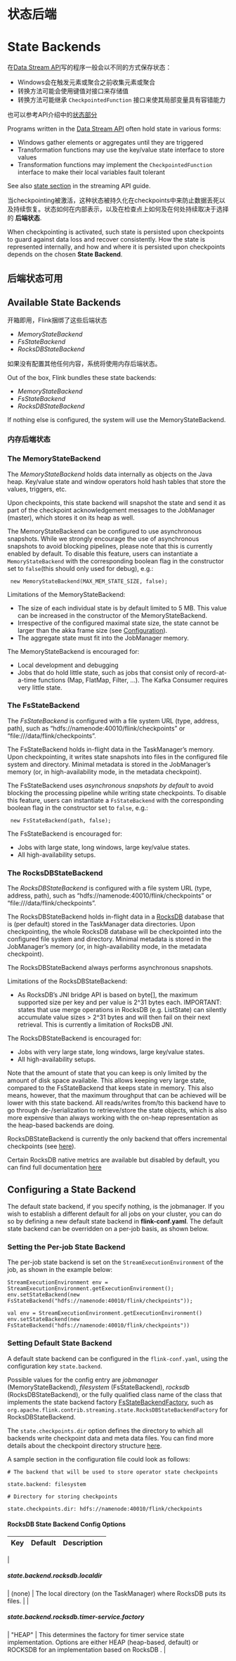 
# 状态后端

# State Backends

在[Data Stream API](//ci.apache.org/projects/flink/flink-docs-release-1.7/dev/datastream_api.html)写的程序一般会以不同的方式保存状态：

*    Windows会在触发元素或聚合之前收集元素或聚合
*    转换方法可能会使用键值对接口来存储值
*    转换方法可能继承 `CheckpointedFunction` 接口来使其局部变量具有容错能力

也可以参考API介绍中的[状态部分](//ci.apache.org/projects/flink/flink-docs-release-1.7/dev/stream/state/index.html) 


Programs written in the [Data Stream API](//ci.apache.org/projects/flink/flink-docs-release-1.7/dev/datastream_api.html) often hold state in various forms:

*   Windows gather elements or aggregates until they are triggered
*   Transformation functions may use the key/value state interface to store values
*   Transformation functions may implement the `CheckpointedFunction` interface to make their local variables fault tolerant

See also [state section](//ci.apache.org/projects/flink/flink-docs-release-1.7/dev/stream/state/index.html) in the streaming API guide.

当checkpointing被激活，这种状态被持久化在checkpoints中来防止数据丢死以及持续恢复。状态如何在内部表示，以及在检查点上如何及在何处持续取决于选择的 **后端状态**.

When checkpointing is activated, such state is persisted upon checkpoints to guard against data loss and recover consistently. How the state is represented internally, and how and where it is persisted upon checkpoints depends on the chosen **State Backend**.

## 后端状态可用

## Available State Backends

开箱即用，Flink捆绑了这些后端状态

*   _MemoryStateBackend_
*   _FsStateBackend_
*   _RocksDBStateBackend_

如果没有配置其他任何内容，系统将使用内存后端状态。

Out of the box, Flink bundles these state backends:

*   _MemoryStateBackend_
*   _FsStateBackend_
*   _RocksDBStateBackend_

If nothing else is configured, the system will use the MemoryStateBackend.

### 内存后端状态



### The MemoryStateBackend

The _MemoryStateBackend_ holds data internally as objects on the Java heap. Key/value state and window operators hold hash tables that store the values, triggers, etc.

Upon checkpoints, this state backend will snapshot the state and send it as part of the checkpoint acknowledgement messages to the JobManager (master), which stores it on its heap as well.

The MemoryStateBackend can be configured to use asynchronous snapshots. While we strongly encourage the use of asynchronous snapshots to avoid blocking pipelines, please note that this is currently enabled by default. To disable this feature, users can instantiate a `MemoryStateBackend` with the corresponding boolean flag in the constructor set to `false`(this should only used for debug), e.g.:



```
 new MemoryStateBackend(MAX_MEM_STATE_SIZE, false);
```



Limitations of the MemoryStateBackend:

*   The size of each individual state is by default limited to 5 MB. This value can be increased in the constructor of the MemoryStateBackend.
*   Irrespective of the configured maximal state size, the state cannot be larger than the akka frame size (see [Configuration](//ci.apache.org/projects/flink/flink-docs-release-1.7/ops/config.html)).
*   The aggregate state must fit into the JobManager memory.

The MemoryStateBackend is encouraged for:

*   Local development and debugging
*   Jobs that do hold little state, such as jobs that consist only of record-at-a-time functions (Map, FlatMap, Filter, …). The Kafka Consumer requires very little state.

### The FsStateBackend

The _FsStateBackend_ is configured with a file system URL (type, address, path), such as “hdfs://namenode:40010/flink/checkpoints” or “file:///data/flink/checkpoints”.

The FsStateBackend holds in-flight data in the TaskManager’s memory. Upon checkpointing, it writes state snapshots into files in the configured file system and directory. Minimal metadata is stored in the JobManager’s memory (or, in high-availability mode, in the metadata checkpoint).

The FsStateBackend uses _asynchronous snapshots by default_ to avoid blocking the processing pipeline while writing state checkpoints. To disable this feature, users can instantiate a `FsStateBackend` with the corresponding boolean flag in the constructor set to `false`, e.g.:



```
 new FsStateBackend(path, false);
```



The FsStateBackend is encouraged for:

*   Jobs with large state, long windows, large key/value states.
*   All high-availability setups.

### The RocksDBStateBackend

The _RocksDBStateBackend_ is configured with a file system URL (type, address, path), such as “hdfs://namenode:40010/flink/checkpoints” or “file:///data/flink/checkpoints”.

The RocksDBStateBackend holds in-flight data in a [RocksDB](http://rocksdb.org) database that is (per default) stored in the TaskManager data directories. Upon checkpointing, the whole RocksDB database will be checkpointed into the configured file system and directory. Minimal metadata is stored in the JobManager’s memory (or, in high-availability mode, in the metadata checkpoint).

The RocksDBStateBackend always performs asynchronous snapshots.

Limitations of the RocksDBStateBackend:

*   As RocksDB’s JNI bridge API is based on byte[], the maximum supported size per key and per value is 2^31 bytes each. IMPORTANT: states that use merge operations in RocksDB (e.g. ListState) can silently accumulate value sizes &gt; 2^31 bytes and will then fail on their next retrieval. This is currently a limitation of RocksDB JNI.

The RocksDBStateBackend is encouraged for:

*   Jobs with very large state, long windows, large key/value states.
*   All high-availability setups.

Note that the amount of state that you can keep is only limited by the amount of disk space available. This allows keeping very large state, compared to the FsStateBackend that keeps state in memory. This also means, however, that the maximum throughput that can be achieved will be lower with this state backend. All reads/writes from/to this backend have to go through de-/serialization to retrieve/store the state objects, which is also more expensive than always working with the on-heap representation as the heap-based backends are doing.

RocksDBStateBackend is currently the only backend that offers incremental checkpoints (see [here](large_state_tuning.html)).

Certain RocksDB native metrics are available but disabled by default, you can find full documentation [here](//ci.apache.org/projects/flink/flink-docs-release-1.7/ops/config.html#rocksdb-native-metrics)

## Configuring a State Backend

The default state backend, if you specify nothing, is the jobmanager. If you wish to establish a different default for all jobs on your cluster, you can do so by defining a new default state backend in **flink-conf.yaml**. The default state backend can be overridden on a per-job basis, as shown below.

### Setting the Per-job State Backend

The per-job state backend is set on the `StreamExecutionEnvironment` of the job, as shown in the example below:



```
StreamExecutionEnvironment env = StreamExecutionEnvironment.getExecutionEnvironment();
env.setStateBackend(new FsStateBackend("hdfs://namenode:40010/flink/checkpoints"));
```





```
val env = StreamExecutionEnvironment.getExecutionEnvironment()
env.setStateBackend(new FsStateBackend("hdfs://namenode:40010/flink/checkpoints"))
```



### Setting Default State Backend

A default state backend can be configured in the `flink-conf.yaml`, using the configuration key `state.backend`.

Possible values for the config entry are _jobmanager_ (MemoryStateBackend), _filesystem_ (FsStateBackend), _rocksdb_ (RocksDBStateBackend), or the fully qualified class name of the class that implements the state backend factory [FsStateBackendFactory](https://github.com/apache/flink/blob/master/flink-runtime/src/main/java/org/apache/flink/runtime/state/filesystem/FsStateBackendFactory.java), such as `org.apache.flink.contrib.streaming.state.RocksDBStateBackendFactory` for RocksDBStateBackend.

The `state.checkpoints.dir` option defines the directory to which all backends write checkpoint data and meta data files. You can find more details about the checkpoint directory structure [here](checkpoints.html#directory-structure).

A sample section in the configuration file could look as follows:



```
# The backend that will be used to store operator state checkpoints

state.backend: filesystem

# Directory for storing checkpoints

state.checkpoints.dir: hdfs://namenode:40010/flink/checkpoints
```



#### RocksDB State Backend Config Options

| Key | Default | Description |
| --- | --- | --- |
| 

##### state.backend.rocksdb.localdir

 | (none) | The local directory (on the TaskManager) where RocksDB puts its files. |
| 

##### state.backend.rocksdb.timer-service.factory

 | "HEAP" | This determines the factory for timer service state implementation. Options are either HEAP (heap-based, default) or ROCKSDB for an implementation based on RocksDB . |

